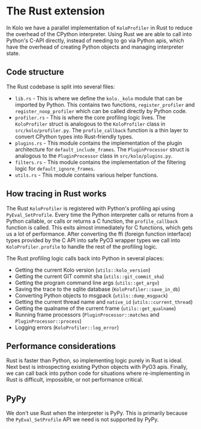 # The Rust extension

In Kolo we have a parallel implementation of `KoloProfiler` in Rust to reduce the overhead of the CPython interpreter. Using Rust we are able to call into Python's C-API directly, instead of needing to go via Python apis, which have the overhead of creating Python objects and managing interpreter state.

## Code structure

The Rust codebase is split into several files:

* `lib.rs` - This is where we define the `kolo._kolo` module that can be imported by Python. This contains two functions, `register_profiler` and `register_noop_profiler` which can be called directly by Python code.
* `profiler.rs` - This is where the core profiling logic lives. The `KoloProfiler` struct is analogous to the `KoloProfiler` class in `src/kolo/profiler.py`. The `profile_callback` function is a thin layer to convert CPython types into Rust-friendly types.
* `plugins.rs` - This module contains the implementation of the plugin architecture for `default_include_frames`. The `PluginProcessor` struct is analogous to the `PluginProcessor` class in `src/kolo/plugins.py`.
* `filters.rs` - This module contains the implementation of the filtering logic for `default_ignore_frames`.
* `utils.rs` - This module contains various helper functions.

## How tracing in Rust works

The Rust `KoloProfiler` is registered with Python's profiling api using `PyEval_SetProfile`. Every time the Python interpreter calls or returns from a Python callable, or calls or returns a C function, the `profile_callback` function is called. This exits almost immediately for C functions, which gets us a lot of performance. After converting the ffi (foreign function interface) types provided by the C API into safe PyO3 wrapper types we call into `KoloProfiler.profile` to handle the rest of the profiling logic.

The Rust profiling logic calls back into Python in several places:

* Getting the current Kolo version (`utils::kolo_version`)
* Getting the current GIT commit sha (`utils::git_commit_sha`)
* Getting the program command line args (`utils::get_argv`)
* Saving the trace to the sqlite database (`KoloProfiler::save_in_db`)
* Converting Python objects to msgpack (`utils::dump_msgpack`)
* Getting the current thread name and `native_id` (`utils::current_thread`)
* Getting the qualname of the current frame (`utils::get_qualname`)
* Running frame processors (`PluginProcessor::matches` and `PluginProcessor::process`)
* Logging errors (`KoloProfiler::log_error`)

## Performance considerations

Rust is faster than Python, so implementing logic purely in Rust is ideal. Next best is introspecting existing Python objects with PyO3 apis. Finally, we can call back into python code for situations where re-implementing in Rust is difficult, impossible, or not performance critical.

## PyPy

We don't use Rust when the interpreter is PyPy. This is primarily because the `PyEval_SetProfile` API we need is not supported by PyPy.
